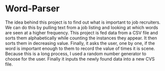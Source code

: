# Word-Parser
The idea behind this project is to find out what is important to job recruiters. We can do this by pulling text from a job listing and looking at which words are seen at a higher frequency. This project is fed data from a CSV file and sorts them alphabetically while counting the instances they appear. It then sorts them in decreasing value. Finally, it asks the user, one by one, if the word is important enough to them to record the value of times it is scene. Because this is a long process, I used a random number generator to choose for the user. Finally it inputs the newly found data into a new CVS file.
